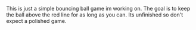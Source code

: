 This is just a simple bouncing ball game im working on.
The goal is to keep the ball above the red line for as long as you can.
Its unfinished so don't expect a polished game.